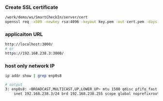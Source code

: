 
### Create SSL certificate 
```bash
/work/demo/ws/SmartCheckIn/server/cert
openssl req -x509 -newkey rsa:4096 -keyout key.pem -out cert.pem -days 365
```


### applicaiton URL
```bash
http://localhost:3000/
# or
https://192.168.238.3:3000/

```


### host only network IP
```bash
ip addr show | grep enp0s8

# output
3: enp0s8: <BROADCAST,MULTICAST,UP,LOWER_UP> mtu 1500 qdisc pfifo_fast state UP group default qlen 1000
    inet 192.168.238.3/24 brd 192.168.238.255 scope global noprefixroute dynamic enp0s8
```


